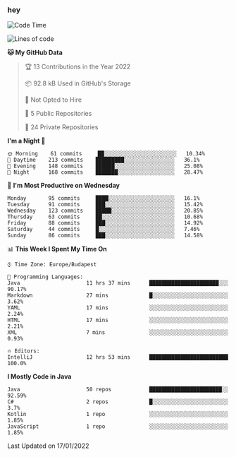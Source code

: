 ### hey

<!--START_SECTION:waka-->
![Code Time](http://img.shields.io/badge/Code%20Time-472%20hrs%2048%20mins-blue)

![Lines of code](https://img.shields.io/badge/From%20Hello%20World%20I%27ve%20Written-442%20Thousand%20lines%20of%20code-blue)

**🐱 My GitHub Data** 

> 🏆 13 Contributions in the Year 2022
 > 
> 📦 92.8 kB Used in GitHub's Storage 
 > 
> 🚫 Not Opted to Hire
 > 
> 📜 5 Public Repositories 
 > 
> 🔑 24 Private Repositories  
 > 
**I'm a Night 🦉** 

```text
🌞 Morning    61 commits     ██░░░░░░░░░░░░░░░░░░░░░░░   10.34% 
🌆 Daytime    213 commits    █████████░░░░░░░░░░░░░░░░   36.1% 
🌃 Evening    148 commits    ██████░░░░░░░░░░░░░░░░░░░   25.08% 
🌙 Night      168 commits    ███████░░░░░░░░░░░░░░░░░░   28.47%

```
📅 **I'm Most Productive on Wednesday** 

```text
Monday       95 commits     ████░░░░░░░░░░░░░░░░░░░░░   16.1% 
Tuesday      91 commits     ███░░░░░░░░░░░░░░░░░░░░░░   15.42% 
Wednesday    123 commits    █████░░░░░░░░░░░░░░░░░░░░   20.85% 
Thursday     63 commits     ██░░░░░░░░░░░░░░░░░░░░░░░   10.68% 
Friday       88 commits     ███░░░░░░░░░░░░░░░░░░░░░░   14.92% 
Saturday     44 commits     █░░░░░░░░░░░░░░░░░░░░░░░░   7.46% 
Sunday       86 commits     ███░░░░░░░░░░░░░░░░░░░░░░   14.58%

```


📊 **This Week I Spent My Time On** 

```text
⌚︎ Time Zone: Europe/Budapest

💬 Programming Languages: 
Java                     11 hrs 37 mins      ██████████████████████░░░   90.17% 
Markdown                 27 mins             █░░░░░░░░░░░░░░░░░░░░░░░░   3.62% 
YAML                     17 mins             ░░░░░░░░░░░░░░░░░░░░░░░░░   2.24% 
HTML                     17 mins             ░░░░░░░░░░░░░░░░░░░░░░░░░   2.21% 
XML                      7 mins              ░░░░░░░░░░░░░░░░░░░░░░░░░   0.93%

🔥 Editors: 
IntelliJ                 12 hrs 53 mins      █████████████████████████   100.0%

```

**I Mostly Code in Java** 

```text
Java                     50 repos            ███████████████████████░░   92.59% 
C#                       2 repos             █░░░░░░░░░░░░░░░░░░░░░░░░   3.7% 
Kotlin                   1 repo              ░░░░░░░░░░░░░░░░░░░░░░░░░   1.85% 
JavaScript               1 repo              ░░░░░░░░░░░░░░░░░░░░░░░░░   1.85%

```



 Last Updated on 17/01/2022
<!--END_SECTION:waka-->

